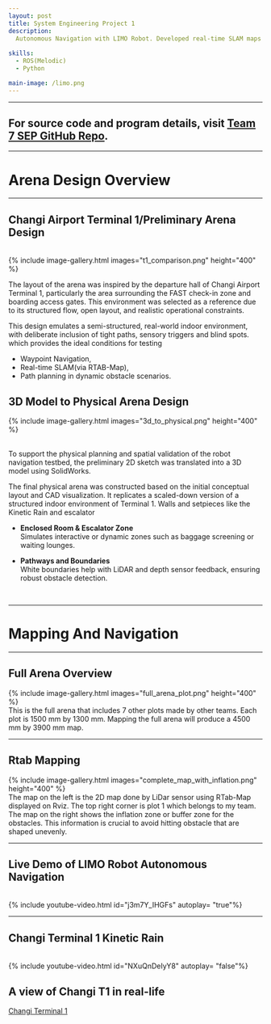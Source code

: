 ```yaml
---
layout: post
title: System Engineering Project 1
description: 
  Autonomous Navigation with LIMO Robot. Developed real-time SLAM maps with RTAB-Map, implemented waypoint-based navigation, and designed a custom testing arena.
  
skills:
  - ROS(Melodic)
  - Python

main-image: /limo.png
---
```

---
For source code and program details, visit [Team 7 SEP GitHub Repo](https://github.com/pokohroh/ros-portfolio).
---
---
# Arena Design Overview
---

## Changi Airport Terminal 1/Preliminary Arena Design
<br>
{% include image-gallery.html images="t1_comparison.png" height="400" %}
<br>

The layout of the arena was inspired by the departure hall of Changi Airport Terminal 1, particularly the area surrounding the FAST check-in zone and boarding access gates. This environment was selected as a reference due to its structured flow, open layout, and realistic operational constraints.

This design emulates a semi-structured, real-world indoor environment, with deliberate inclusion of tight paths, sensory triggers and blind spots. which provides the ideal conditions for testing

 - Waypoint Navigation,
 - Real-time SLAM(via RTAB-Map),
 - Path planning in dynamic obstacle scenarios.

## 3D Model to Physical Arena Design
{% include image-gallery.html images="3d_to_physical.png" height="400" %}

<br>To support the physical planning and spatial validation of the robot navigation testbed, the preliminary 2D sketch was translated into a 3D model using SolidWorks.

The final physical arena was constructed based on the initial conceptual layout and CAD visualization. It replicates a scaled-down version of a structured indoor environment of Terminal 1. Walls and setpieces like the Kinetic Rain and escalator 
  - **Enclosed Room & Escalator Zone** <br>
    Simulates interactive or dynamic zones such as baggage screening or waiting lounges.

  - **Pathways and Boundaries** <br>
    White boundaries help with LiDAR and depth sensor feedback, ensuring robust obstacle detection. 
<br>

---
# Mapping And Navigation
---
## Full Arena Overview
{% include image-gallery.html images="full_arena_plot.png" height="400" %}
<br>
This is the full arena that includes 7 other plots made by other teams. Each plot is 1500 mm by 1300 mm. Mapping the full arena will produce a 4500 mm by 3900 mm map.
<br>

---
## Rtab Mapping 
{% include image-gallery.html images="complete_map_with_inflation.png" height="400" %}
<br>
The map on the left is the 2D map done by LiDar sensor using RTab-Map displayed on Rviz. The top right corner is plot 1 which belongs to my team. <br>
The map on the right shows the inflation zone or buffer zone for the obstacles. This information is crucial to avoid hitting obstacle that are shaped unevenly.


---
## Live Demo of LIMO Robot Autonomous Navigation
<br>
{% include youtube-video.html id="j3m7Y_IHGFs" autoplay= "true"%} 


---
## Changi Terminal 1 Kinetic Rain
<br>
{% include youtube-video.html id="NXuQnDeIyY8" autoplay= "false"%} 


## A view of Changi T1 in real-life
[Changi Terminal 1](https://www.changiairport.com/en/at-changi/terminal-guides/terminal-1.html)
